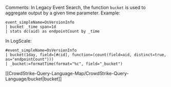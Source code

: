 Comments: In Legacy Event Search, the function `bucket` is used to aggregate output by a given time parameter. Example:

```
event_simpleName=OsVersionInfo
| bucket _time span=1d
| stats dc(aid) as endpointCount by _time
```

In LogScale:

```
#event_simpleName=OsVersionInfo
| bucket(1day, field=[#cid], function=(count(field=aid, distinct=true, as="endpointCount")))
| _bucket:=formatTime(format="%c", field="_bucket")
```

[[CrowdStrike-Query-Language-Map/CrowdStrike-Query-Language/bucket|bucket]]


